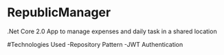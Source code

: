 # RepublicManager
.Net Core 2.0 App to manage expenses and daily task in a shared location

#Technologies Used
-Repository Pattern
-JWT Authentication

